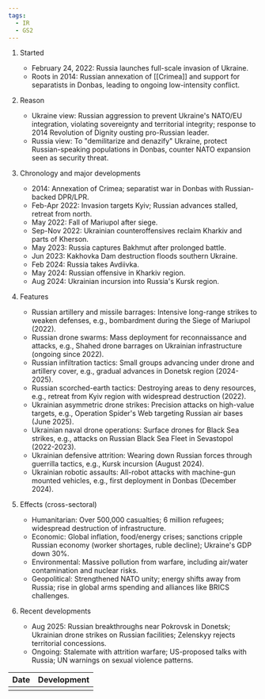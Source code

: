 ```yaml
---
tags:
  - IR
  - GS2
---
```

1. Started
   - February 24, 2022: Russia launches full-scale invasion of Ukraine.
   - Roots in 2014: Russian annexation of [[Crimea]] and support for separatists in Donbas, leading to ongoing low-intensity conflict.

2. Reason
   - Ukraine view: Russian aggression to prevent Ukraine's NATO/EU integration, violating sovereignty and territorial integrity; response to 2014 Revolution of Dignity ousting pro-Russian leader.
   - Russia view: To "demilitarize and denazify" Ukraine, protect Russian-speaking populations in Donbas, counter NATO expansion seen as security threat.

3. Chronology and major developments
   - 2014: Annexation of Crimea; separatist war in Donbas with Russian-backed DPR/LPR.
   - Feb-Apr 2022: Invasion targets Kyiv; Russian advances stalled, retreat from north.
   - May 2022: Fall of Mariupol after siege.
   - Sep-Nov 2022: Ukrainian counteroffensives reclaim Kharkiv and parts of Kherson.
   - May 2023: Russia captures Bakhmut after prolonged battle.
   - Jun 2023: Kakhovka Dam destruction floods southern Ukraine.
   - Feb 2024: Russia takes Avdiivka.
   - May 2024: Russian offensive in Kharkiv region.
   - Aug 2024: Ukrainian incursion into Russia's Kursk region.

4. Features
   - Russian artillery and missile barrages: Intensive long-range strikes to weaken defenses, e.g., bombardment during the Siege of Mariupol (2022).
   - Russian drone swarms: Mass deployment for reconnaissance and attacks, e.g., Shahed drone barrages on Ukrainian infrastructure (ongoing since 2022).
   - Russian infiltration tactics: Small groups advancing under drone and artillery cover, e.g., gradual advances in Donetsk region (2024-2025).
   - Russian scorched-earth tactics: Destroying areas to deny resources, e.g., retreat from Kyiv region with widespread destruction (2022).
   - Ukrainian asymmetric drone strikes: Precision attacks on high-value targets, e.g., Operation Spider's Web targeting Russian air bases (June 2025).
   - Ukrainian naval drone operations: Surface drones for Black Sea strikes, e.g., attacks on Russian Black Sea Fleet in Sevastopol (2022-2023).
   - Ukrainian defensive attrition: Wearing down Russian forces through guerrilla tactics, e.g., Kursk incursion (August 2024).
   - Ukrainian robotic assaults: All-robot attacks with machine-gun mounted vehicles, e.g., first deployment in Donbas (December 2024).

5. Effects (cross-sectoral)
   - Humanitarian: Over 500,000 casualties; 6 million refugees; widespread destruction of infrastructure.
   - Economic: Global inflation, food/energy crises; sanctions cripple Russian economy (worker shortages, ruble decline); Ukraine's GDP down 30%.
   - Environmental: Massive pollution from warfare, including air/water contamination and nuclear risks.
   - Geopolitical: Strengthened NATO unity; energy shifts away from Russia; rise in global arms spending and alliances like BRICS challenges.

6. Recent developments
   - Aug 2025: Russian breakthroughs near Pokrovsk in Donetsk; Ukrainian drone strikes on Russian facilities; Zelenskyy rejects territorial concessions.
   - Ongoing: Stalemate with attrition warfare; US-proposed talks with Russia; UN warnings on sexual violence patterns.


| Date | Development |
| ---- | ----------- |
|      |             |

